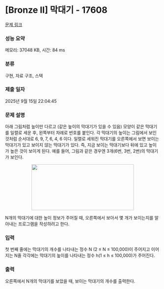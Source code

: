 # [Bronze II] 막대기 - 17608 

[문제 링크](https://www.acmicpc.net/problem/17608) 

### 성능 요약

메모리: 37048 KB, 시간: 84 ms

### 분류

구현, 자료 구조, 스택

### 제출 일자

2025년 9월 15일 22:04:45

### 문제 설명

<p>아래 그림처럼 높이만 다르고 (같은 높이의 막대기가 있을 수 있음) 모양이 같은 막대기를 일렬로 세운 후, 왼쪽부터 차례로 번호를 붙인다. 각 막대기의 높이는 그림에서 보인 것처럼 순서대로 6, 9, 7, 6, 4, 6 이다. 일렬로 세워진 막대기를 오른쪽에서 보면 보이는 막대기가 있고 보이지 않는 막대기가 있다. 즉, 지금 보이는 막대기보다 뒤에 있고 높이가 높은 것이 보이게 된다. 예를 들어, 그림과 같은 경우엔 3개(6번, 3번, 2번)의 막대기가 보인다.</p>

<p style="text-align: center;"><img alt="" src="https://upload.acmicpc.net/a2ebef22-157f-4059-9bdd-6a0662b81698/-/crop/675x304/47,12/-/preview/" style="width: 333px; height: 150px;"></p>

<p>N개의 막대기에 대한 높이 정보가 주어질 때, 오른쪽에서 보아서 몇 개가 보이는지를 알아내는 프로그램을 작성하려고 한다.</p>

### 입력 

 <p>첫 번째 줄에는 막대기의 개수를 나타내는 정수 N (2 ≤ N ≤ 100,000)이 주어지고 이어지는 N줄 각각에는 막대기의 높이를 나타내는 정수 h(1 ≤ h ≤ 100,000)가 주어진다.</p>

### 출력 

 <p>오른쪽에서 N개의 막대기를 보았을 때, 보이는 막대기의 개수를 출력한다.</p>

